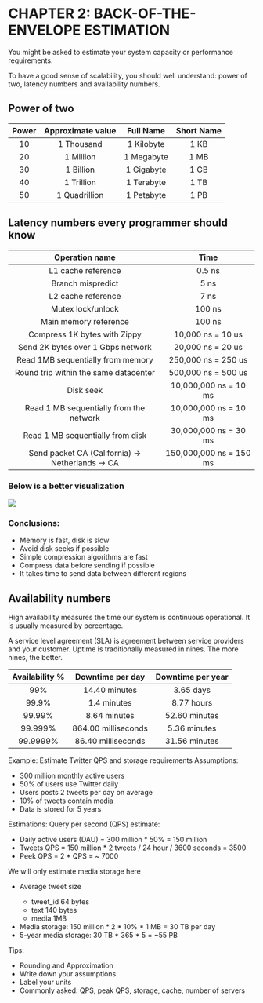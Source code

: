 # CHAPTER 2: BACK-OF-THE-ENVELOPE ESTIMATION

You might be asked to estimate your system capacity or performance requirements.

To have a good sense of scalability, you should well understand: power of two, latency numbers and availability numbers.

## Power of two

| Power | Approximate value | Full Name  | Short Name |
| :---: | :---------------: | :--------: | :--------: |
|  10   |    1 Thousand     | 1 Kilobyte |    1 KB    |
|  20   |     1 Million     | 1 Megabyte |    1 MB    |
|  30   |     1 Billion     | 1 Gigabyte |    1 GB    |
|  40   |    1 Trillion     | 1 Terabyte |    1 TB    |
|  50   |   1 Quadrillion   | 1 Petabyte |    1 PB    |

## Latency numbers every programmer should know

|                  Operation name                  |          Time           |
| :----------------------------------------------: | :---------------------: |
|                L1 cache reference                |         0.5 ns          |
|                Branch mispredict                 |          5 ns           |
|                L2 cache reference                |          7 ns           |
|                Mutex lock/unlock                 |         100 ns          |
|              Main memory reference               |         100 ns          |
|           Compress 1K bytes with Zippy           |    10,000 ns = 10 us    |
|        Send 2K bytes over 1 Gbps network         |    20,000 ns = 20 us    |
|        Read 1MB sequentially from memory         |   250,000 ns = 250 us   |
|      Round trip within the same datacenter       |   500,000 ns = 500 us   |
|                    Disk seek                     |  10,000,000 ns = 10 ms  |
|     Read 1 MB sequentially from the network      |  10,000,000 ns = 10 ms  |
|         Read 1 MB sequentially from disk         |  30,000,000 ns = 30 ms  |
| Send packet CA (California) -> Netherlands -> CA | 150,000,000 ns = 150 ms |

### Below is a better visualization

<img src="https://github.com/matoanbach/System-Design-Notes/blob/main/System%20Design%20By%20Alex%20Xu/Chapter-2/pics/figure2-1.png">

### Conclusions:

<ul>
    <li>Memory is fast, disk is slow</li>
    <li>Avoid disk seeks if possible</li>
    <li>Simple compression algorithms are fast</li>
    <li>Compress data before sending if possible</li>
    <li>It takes time to send data between different regions</li>
</ul>

## Availability numbers

High availability measures the time our system is continuous operational. It is usually measured by percentage.

A service level agreement (SLA) is agreement between service providers and your customer. Uptime is traditionally measured in nines. The more nines, the better.

| Availability % |  Downtime per day   | Downtime per year |
| :------------: | :-----------------: | :---------------: |
|      99%       |    14.40 minutes    |     3.65 days     |
|     99.9%      |     1.4 minutes     |    8.77 hours     |
|     99.99%     |    8.64 minutes     |   52.60 minutes   |
|    99.999%     | 864.00 milliseconds |   5.36 minutes    |
|    99.9999%    | 86.40 milliseconds  |   31.56 minutes   |

Example: Estimate Twitter QPS and storage requirements
Assumptions:

<ul>
    <li>300 million monthly active users</li>
    <li>50% of users use Twitter daily</li>
    <li>Users posts 2 tweets per day on average</li>
    <li>10% of tweets contain media</li>
    <li>Data is stored for 5 years</li>
</ul>
Estimations:
Query per second (QPS) estimate:
<ul>
    <li>Daily active users (DAU) = 300 million * 50% = 150 million</li>
    <li>Tweets QPS = 150 million * 2 tweets / 24 hour / 3600 seconds = 3500</li>
    <li>Peek QPS = 2 * QPS = ~ 7000</li>
</ul>
We will only estimate media storage here

<ul>
    <li>Average tweet size</li>
    <ul>
        <li>tweet_id  64 bytes</li>
        <li>text      140 bytes</li>
        <li>media      1MB</li>
    </ul>
    <li>Media storage: 150 million * 2 * 10% * 1 MB = 30 TB per day</li>
    <li>5-year media storage: 30 TB * 365 * 5 = ~55 PB</li>
</ul>

Tips:
<ul>
    <li>Rounding and Approximation</li>
    <li>Write down your assumptions</li>
    <li>Label your units</li>
    <li>Commonly asked: QPS, peak QPS, storage, cache, number of servers</li>
</ul>

